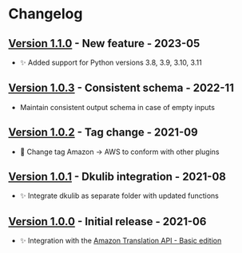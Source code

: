 # Changelog

## [Version 1.1.0](https://github.com/dataiku/dss-plugin-nlp-azure-translation/releases/tag/v1.1.0) - New feature - 2023-05

- ✨ Added support for Python versions 3.8, 3.9, 3.10, 3.11

## [Version 1.0.3](https://github.com/dataiku/dss-plugin-nlp-amazon-translation/releases/tag/v1.0.3) - Consistent schema - 2022-11

- Maintain consistent output schema in case of empty inputs

## [Version 1.0.2](https://github.com/dataiku/dss-plugin-nlp-amazon-translation/releases/tag/v1.0.2) - Tag change - 2021-09

- 🧐 Change tag Amazon -> AWS to conform with other plugins

## [Version 1.0.1](https://github.com/dataiku/dss-plugin-nlp-amazon-translation/releases/tag/v1.0.1) - Dkulib integration - 2021-08

- ✨ Integrate dkulib as separate folder with updated functions

## [Version 1.0.0](https://github.com/dataiku/dss-plugin-nlp-amazon-translation/releases/tag/v1.0.0) - Initial release - 2021-06

- ✨ Integration with the [Amazon Translation API - Basic edition](https://aws.amazon.com/translate/)